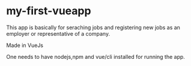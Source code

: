 # my-first-vueapp

This app is basically for seraching jobs and registering new jobs as an employer or representative of a company.

Made in VueJs

One needs to have nodejs,npm and vue/cli  installed for running the app.
